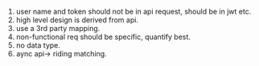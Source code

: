 1. user name and token should not be in api request, should be in jwt etc.
2. high level design is derived from api.
3. use a 3rd party mapping.
4. non-functional req should be specific, quantify best.
5. no data type.
6. aync api-> riding matching.
